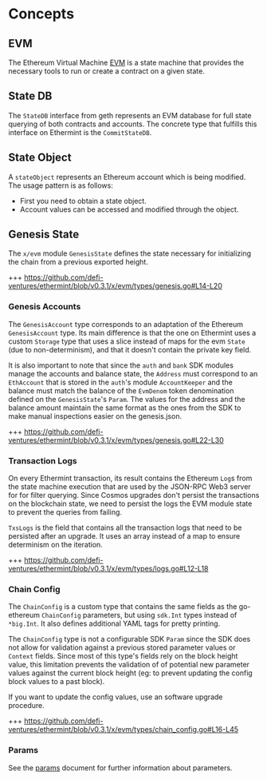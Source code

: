 <!--
order: 1
-->

# Concepts

## EVM

The Ethereum Virtual Machine [EVM](https://ethereum.org/en/developers/docs/evm/)  is a state machine
that provides the necessary tools to run or create a contract on a given state.

## State DB

The `StateDB` interface from geth represents an EVM database for full state querying of both
contracts and accounts. The concrete type that fulfills this interface on Ethermint is the
`CommitStateDB`.

## State Object

A `stateObject` represents an Ethereum account which is being modified.
The usage pattern is as follows:

* First you need to obtain a state object.
* Account values can be accessed and modified through the object.

## Genesis State

The `x/evm` module `GenesisState` defines the state necessary for initializing the chain from a previous exported height.

+++ https://github.com/defi-ventures/ethermint/blob/v0.3.1/x/evm/types/genesis.go#L14-L20

### Genesis Accounts

The `GenesisAccount` type corresponds to an adaptation of the Ethereum `GenesisAccount` type. Its
main difference is that the one on Ethermint uses a custom `Storage` type that uses a slice instead
of maps for the evm `State` (due to non-determinism), and that it doesn't contain the private key
field.

It is also important to note that since the `auth` and `bank` SDK modules manage the accounts and
balance state,  the `Address` must correspond to an `EthAccount` that is stored in the `auth`'s
module `AccountKeeper` and the balance must match the balance of the `EvmDenom` token denomination
defined on the `GenesisState`'s `Param`. The values for the address and the balance amount maintain
the same format as the ones from the SDK to make manual inspections easier on the genesis.json.

+++ https://github.com/defi-ventures/ethermint/blob/v0.3.1/x/evm/types/genesis.go#L22-L30

### Transaction Logs

On every Ethermint transaction, its result contains the Ethereum `Log`s from the state machine
execution that are used by the JSON-RPC Web3 server for for filter querying. Since Cosmos upgrades
don't persist the transactions on the blockchain state, we need to persist the logs the EVM module
state to prevent the queries from failing.

`TxsLogs` is the field that contains all the transaction logs that need to be persisted after an
upgrade. It uses an array instead of a map to ensure determinism on the iteration.

+++ https://github.com/defi-ventures/ethermint/blob/v0.3.1/x/evm/types/logs.go#L12-L18

### Chain Config

The `ChainConfig` is a custom type that contains the same fields as the go-ethereum `ChainConfig`
parameters, but using `sdk.Int` types instead of `*big.Int`. It also defines additional YAML tags
for pretty printing.

The `ChainConfig` type is not a configurable SDK `Param` since the SDK does not allow for validation
against a previous stored parameter values or `Context` fields. Since most of this type's fields
rely on the block height value, this limitation prevents the validation of of potential new
parameter values against the current block height (eg: to prevent updating the config block values
to a past block).

If you want to update the config values, use an software upgrade procedure.

+++ https://github.com/defi-ventures/ethermint/blob/v0.3.1/x/evm/types/chain_config.go#L16-L45

### Params

See the [params](07_params.md) document for further information about parameters.
